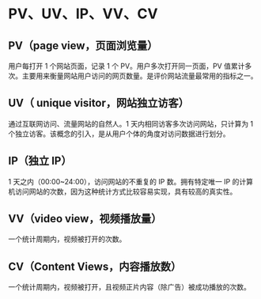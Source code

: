 # PV、UV、IP、VV、CV

## PV（page view，页面浏览量）

用户每打开 1 个网站页面，记录 1 个 PV。用户多次打开同一页面，PV 值累计多次。主要用来衡量网站用户访问的网页数量。是评价网站流量最常用的指标之一。

## UV（ unique visitor，网站独立访客）

通过互联网访问、流量网站的自然人。1 天内相同访客多次访问网站，只计算为 1 个独立访客。该概念的引入，是从用户个体的角度对访问数据进行划分。

## IP（独立 IP）

1 天之内（00:00~24:00），访问网站的不重复的 IP 数。拥有特定唯一 IP 的计算机访问网站的次数，因为这种统计方式比较容易实现，具有较高的真实性。

## VV（video view，视频播放量）

一个统计周期内，视频被打开的次数。

## CV（Content Views，内容播放数）

一个统计周期内，视频被打开，且视频正片内容（除广告）被成功播放的次数。
